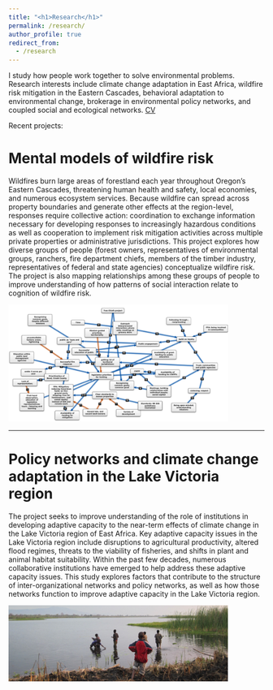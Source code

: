 ```yaml
---
title: "<h1>Research</h1>"
permalink: /research/
author_profile: true
redirect_from: 
  - /research
---
```


I study how people work together to solve environmental problems. Research interests include climate change adaptation in East Africa, wildfire risk mitigation in the Eastern Cascades, behavioral adaptation to environmental change, brokerage in environmental policy networks, and coupled social and ecological networks. <a href='https://www.dropbox.com/s/aovm8pqlzpefymo/Matthew%20Hamilton%20CV.pdf?dl=0'>CV</a>

Recent projects:

# Mental models of wildfire risk

Wildfires burn large areas of forestland each year throughout Oregon’s Eastern Cascades, threatening human health and safety, local economies, and numerous ecosystem services. Because wildfire can spread across property boundaries and generate other effects at the region-level, responses require collective action: coordination to exchange information necessary for developing responses to increasingly hazardous conditions as well as cooperation to implement risk mitigation activities across multiple private properties or administrative jurisdictions. This project explores how diverse groups of people (forest owners, representatives of environmental groups, ranchers, fire department chiefs, members of the timber industry, representatives of federal and state agencies) conceptualize wildfire risk. The project is also mapping relationships among these groups of people to improve understanding of how patterns of social interaction relate to cognition of wildfire risk. 

<img src="../images/firemmodel.png" style = "max-width:45vw">

---

# Policy networks and climate change adaptation in the Lake Victoria region

The project seeks to improve understanding of the role of institutions in developing adaptive capacity to the near-term effects of climate change in the Lake Victoria region of East Africa. Key adaptive capacity issues in the Lake Victoria region include disruptions to agricultural productivity, altered flood regimes, threats to the viability of fisheries, and shifts in plant and animal habitat suitability. Within the past few decades, numerous collaborative institutions have emerged to help address these adaptive capacity issues. This study explores factors that contribute to the structure of inter-organizational networks and policy networks, as well as how those networks function to improve adaptive capacity in the Lake Victoria region.

<img src="../images/kidsonlake_lowres.jpg" style = "max-width:45vw">



